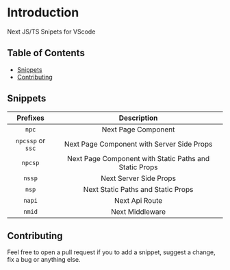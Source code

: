 # Introduction

Next JS/TS Snipets for VScode

## Table of Contents

- [Snippets](#snippets)
- [Contributing](#contributing)

## Snippets

|     Prefixes      |                      Description                       |
| :---------------: | :----------------------------------------------------: |
|       `npc`       |                  Next Page Component                   |
| `npcssp` or `ssc` |       Next Page Component with Server Side Props       |
|      `npcsp`      | Next Page Component with Static Paths and Static Props |
|      `nssp`       |                 Next Server Side Props                 |
|       `nsp`       |           Next Static Paths and Static Props           |
|      `napi`       |                     Next Api Route                     |
|      `nmid`       |                    Next Middleware                     |

## Contributing

Feel free to open a pull request if you to add a snippet, suggest a change, fix a bug or anything else.
